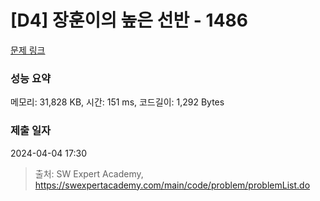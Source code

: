 # [D4] 장훈이의 높은 선반 - 1486 

[문제 링크](https://swexpertacademy.com/main/code/problem/problemDetail.do?contestProbId=AV2b7Yf6ABcBBASw) 

### 성능 요약

메모리: 31,828 KB, 시간: 151 ms, 코드길이: 1,292 Bytes

### 제출 일자

2024-04-04 17:30



> 출처: SW Expert Academy, https://swexpertacademy.com/main/code/problem/problemList.do